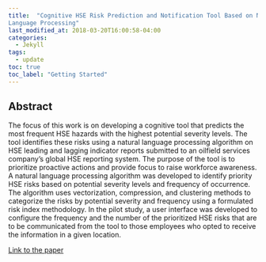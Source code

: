 ```yaml
---
title:  "Cognitive HSE Risk Prediction and Notification Tool Based on Natural
Language Processing"
last_modified_at: 2018-03-20T16:00:58-04:00
categories: 
  - Jekyll
tags:
  - update
toc: true
toc_label: "Getting Started"
---
```


## Abstract
The focus of this work is on developing a cognitive tool that predicts the most frequent HSE hazards with
the highest potential severity levels. The tool identifies these risks using a natural language processing
algorithm on HSE leading and lagging indicator reports submitted to an oilfield services company’s global
HSE reporting system. The purpose of the tool is to prioritize proactive actions and provide focus to raise
workforce awareness.
A natural language processing algorithm was developed to identify priority HSE risks based on
potential severity levels and frequency of occurrence. The algorithm uses vectorization, compression, and
clustering methods to categorize the risks by potential severity and frequency using a formulated risk index
methodology. In the pilot study, a user interface was developed to configure the frequency and the number
of the prioritized HSE risks that are to be communicated from the tool to those employees who opted to
receive the information in a given location.

<a href="/assets/_attachments/spe-205877-ms.pdf" target="_blank"> Link to the paper </a>
